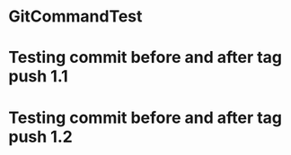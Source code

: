 # GitCommandTest
# Testing commit before and after tag push 1.1
# Testing commit before and after tag push 1.2